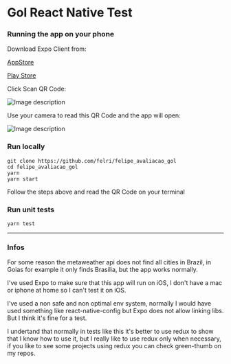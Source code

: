 
# Gol React Native Test

### Running the app on your phone
Download Expo Client from:

[AppStore](https://apps.apple.com/br/app/expo-client/id982107779)

[Play Store](https://play.google.com/store/apps/details?id=host.exp.exponent&hl=pt_BR)

Click Scan QR Code:

![Image description](https://i.imgur.com/UhQPnRE.jpg)

Use your camera to read this QR Code and the app will open:

![Image description](https://i.imgur.com/8MRWrTM.png)

### Run locally 

```
git clone https://github.com/felri/felipe_avaliacao_gol
cd felipe_avaliacao_gol
yarn
yarn start
```
Follow the steps above and read the QR Code on your terminal

### Run unit tests

```
yarn test
```

_______

### Infos

For some reason the metaweather api does not find all cities in Brazil, in Goias for example it only finds Brasilia, but the app works normally.

I've used Expo to make sure that this app will run on iOS, I don't have a mac or iphone at home so I can't test it on iOS.

I've used a non safe and non optimal env system, normally I would have used something like react-native-config but Expo does not allow linking libs. But I think it's fine for a test.

I undertand that normally in tests like this it's better to use redux to show that I know how to use it, but I really like to use redux only when necessary, if you like to see some projects using redux you can check green-thumb on my repos.
